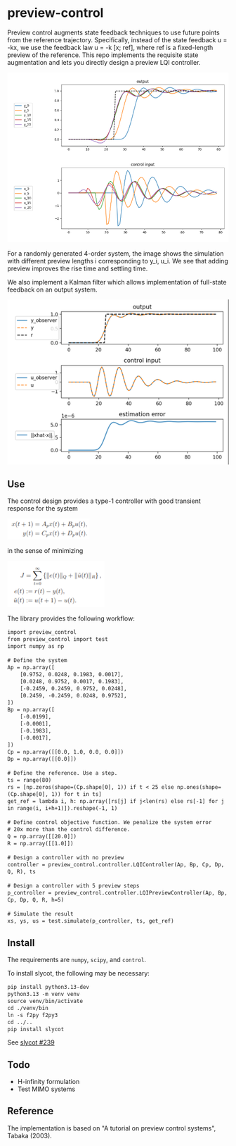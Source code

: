 # preview-control
Preview control augments state feedback techniques to use future points from the reference trajectory. Specifically, instead of the state feedback u = -kx, we use the feedback law u = -k [x; ref], where ref is a fixed-length preview of the reference. This repo implements the requisite state augmentation and lets you directly design a preview LQI controller.

![controller results](img/result.png)

For a randomly generated 4-order system, the image shows the simulation with different preview lengths i corresponding to y_i, u_i. We see that adding preview improves the rise time and settling time.

We also implement a Kalman filter which allows implementation of full-state feedback on an output system.

![kalman results](img/observer.png)

## Use

The control design provides a type-1 controller with good transient response for the system

![ss](img/ss.png)

in the sense of minimizing

![cost](img/cost.png)

The library provides the following workflow:

```
import preview_control
from preview_control import test
import numpy as np

# Define the system
Ap = np.array([
    [0.9752, 0.0248, 0.1983, 0.0017],
    [0.0248, 0.9752, 0.0017, 0.1983],
    [-0.2459, 0.2459, 0.9752, 0.0248],
    [0.2459, -0.2459, 0.0248, 0.9752],
])
Bp = np.array([
    [-0.0199],
    [-0.0001],
    [-0.1983],
    [-0.0017],
])
Cp = np.array([[0.0, 1.0, 0.0, 0.0]])
Dp = np.array([[0.0]])

# Define the reference. Use a step.
ts = range(80)
rs = [np.zeros(shape=(Cp.shape[0], 1)) if t < 25 else np.ones(shape=(Cp.shape[0], 1)) for t in ts]
get_ref = lambda i, h: np.array([rs[j] if j<len(rs) else rs[-1] for j in range(i, i+h+1)]).reshape(-1, 1)

# Define control objective function. We penalize the system error
# 20x more than the control difference.
Q = np.array([[20.0]])
R = np.array([[1.0]])

# Design a controller with no preview
controller = preview_control.controller.LQIController(Ap, Bp, Cp, Dp, Q, R), ts

# Design a controller with 5 preview steps
p_controller = preview_control.controller.LQIPreviewController(Ap, Bp, Cp, Dp, Q, R, h=5)

# Simulate the result
xs, ys, us = test.simulate(p_controller, ts, get_ref)
```

## Install
The requirements are `numpy`, `scipy`, and `control`.

To install slycot, the following may be necessary:

```
pip install python3.13-dev
python3.13 -m venv venv
source venv/bin/activate
cd ./venv/bin
ln -s f2py f2py3
cd ../..
pip install slycot
```

See [slycot #239](https://github.com/python-control/Slycot/issues/239)

## Todo
- H-infinity formulation
- Test MIMO systems

## Reference
The implementation is based on "A tutorial on preview control systems", Tabaka (2003).
